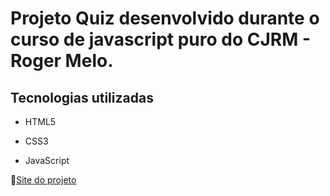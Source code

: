 # Projeto Quiz desenvolvido durante o curso de javascript puro do CJRM - Roger Melo.



## Tecnologias utilizadas

- HTML5

- CSS3

- JavaScript

🚀[Site do projeto](https://quiz-hero.netlify.app/)
